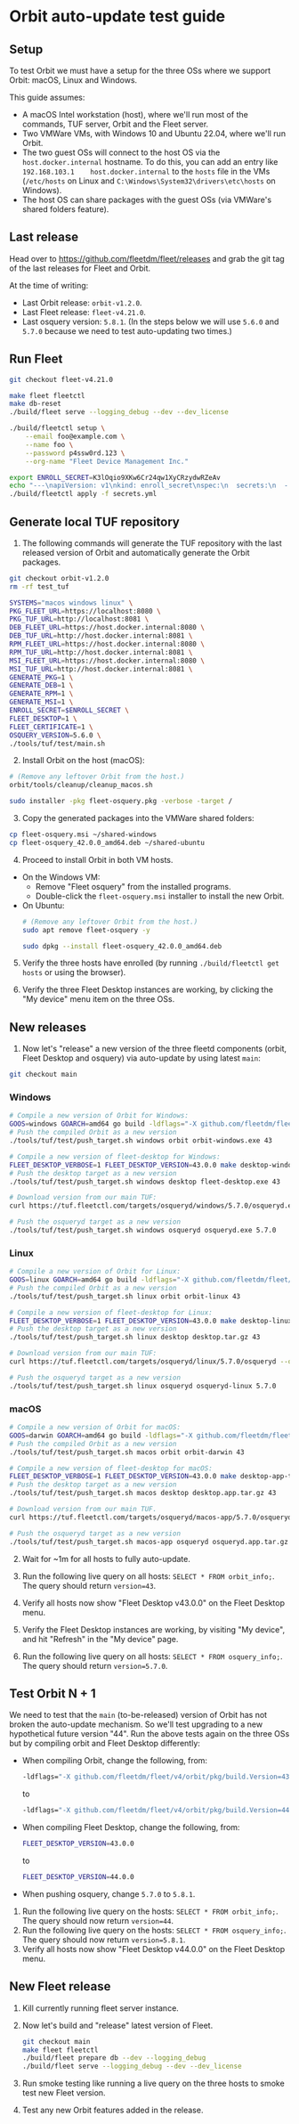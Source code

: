 # Orbit auto-update test guide

## Setup

To test Orbit we must have a setup for the three OSs where we support Orbit: macOS, Linux and Windows.

This guide assumes:
- A macOS Intel workstation (host), where we'll run most of the commands, TUF server, Orbit and the Fleet server.
- Two VMWare VMs, with Windows 10 and Ubuntu 22.04, where we'll run Orbit.
- The two guest OSs will connect to the host OS via the `host.docker.internal` hostname.
To do this, you can add an entry like `192.168.103.1	host.docker.internal` to the `hosts` file in the VMs
(`/etc/hosts` on Linux and `C:\Windows\System32\drivers\etc\hosts` on Windows).
- The host OS can share packages with the guest OSs (via VMWare's shared folders feature).

## Last release

Head over to https://github.com/fleetdm/fleet/releases and grab the git tag of the last releases for Fleet and Orbit.

At the time of writing:
- Last Orbit release: `orbit-v1.2.0`.
- Last Fleet release: `fleet-v4.21.0`.
- Last osquery version: `5.8.1`. (In the steps below we will use `5.6.0` and `5.7.0` because we need to test auto-updating two times.)

## Run Fleet

```sh
git checkout fleet-v4.21.0

make fleet fleetctl
make db-reset
./build/fleet serve --logging_debug --dev --dev_license

./build/fleetctl setup \
    --email foo@example.com \
    --name foo \
    --password p4ssw0rd.123 \
    --org-name "Fleet Device Management Inc."

export ENROLL_SECRET=K3lOqio9XKw6Cr24qw1XyCRzydwRZeAv
echo "---\napiVersion: v1\nkind: enroll_secret\nspec:\n  secrets:\n  - secret: $ENROLL_SECRET\n" > secrets.yml
./build/fleetctl apply -f secrets.yml
```

## Generate local TUF repository

1. The following commands will generate the TUF repository with the last released version of Orbit and automatically generate the Orbit packages.

```sh
git checkout orbit-v1.2.0
rm -rf test_tuf

SYSTEMS="macos windows linux" \
PKG_FLEET_URL=https://localhost:8080 \
PKG_TUF_URL=http://localhost:8081 \
DEB_FLEET_URL=https://host.docker.internal:8080 \
DEB_TUF_URL=http://host.docker.internal:8081 \
RPM_FLEET_URL=https://host.docker.internal:8080 \
RPM_TUF_URL=http://host.docker.internal:8081 \
MSI_FLEET_URL=https://host.docker.internal:8080 \
MSI_TUF_URL=http://host.docker.internal:8081 \
GENERATE_PKG=1 \
GENERATE_DEB=1 \
GENERATE_RPM=1 \
GENERATE_MSI=1 \
ENROLL_SECRET=$ENROLL_SECRET \
FLEET_DESKTOP=1 \
FLEET_CERTIFICATE=1 \
OSQUERY_VERSION=5.6.0 \
./tools/tuf/test/main.sh
```

2. Install Orbit on the host (macOS):
```sh
# (Remove any leftover Orbit from the host.)
orbit/tools/cleanup/cleanup_macos.sh

sudo installer -pkg fleet-osquery.pkg -verbose -target /
```

3. Copy the generated packages into the VMWare shared folders:
```sh
cp fleet-osquery.msi ~/shared-windows
cp fleet-osquery_42.0.0_amd64.deb ~/shared-ubuntu
```

4. Proceed to install Orbit in both VM hosts.
- On the Windows VM:
  - Remove "Fleet osquery" from the installed programs.
  - Double-click the `fleet-osquery.msi` installer to install the new Orbit.
- On Ubuntu:
  ```sh
  # (Remove any leftover Orbit from the host.)
  sudo apt remove fleet-osquery -y
  
  sudo dpkg --install fleet-osquery_42.0.0_amd64.deb
  ```

5. Verify the three hosts have enrolled (by running `./build/fleetctl get hosts` or using the browser).

6. Verify the three Fleet Desktop instances are working, by clicking the "My device" menu item on the three OSs.

## New releases

1. Now let's "release" a new version of the three fleetd components (orbit, Fleet Desktop and osquery) via auto-update by using latest `main`:

```sh
git checkout main
```

### Windows

```sh
# Compile a new version of Orbit for Windows:
GOOS=windows GOARCH=amd64 go build -ldflags="-X github.com/fleetdm/fleet/v4/orbit/pkg/build.Version=43" -o orbit-windows.exe ./orbit/cmd/orbit
# Push the compiled Orbit as a new version
./tools/tuf/test/push_target.sh windows orbit orbit-windows.exe 43
```

```sh
# Compile a new version of fleet-desktop for Windows:
FLEET_DESKTOP_VERBOSE=1 FLEET_DESKTOP_VERSION=43.0.0 make desktop-windows
# Push the desktop target as a new version
./tools/tuf/test/push_target.sh windows desktop fleet-desktop.exe 43
```

```sh
# Download version from our main TUF:
curl https://tuf.fleetctl.com/targets/osqueryd/windows/5.7.0/osqueryd.exe --output osqueryd.exe

# Push the osqueryd target as a new version
./tools/tuf/test/push_target.sh windows osqueryd osqueryd.exe 5.7.0
```

### Linux

```sh
# Compile a new version of Orbit for Linux:
GOOS=linux GOARCH=amd64 go build -ldflags="-X github.com/fleetdm/fleet/v4/orbit/pkg/build.Version=43" -o orbit-linux ./orbit/cmd/orbit
# Push the compiled Orbit as a new version
./tools/tuf/test/push_target.sh linux orbit orbit-linux 43
```

```sh
# Compile a new version of fleet-desktop for Linux:
FLEET_DESKTOP_VERBOSE=1 FLEET_DESKTOP_VERSION=43.0.0 make desktop-linux
# Push the desktop target as a new version
./tools/tuf/test/push_target.sh linux desktop desktop.tar.gz 43
```

```sh
# Download version from our main TUF:
curl https://tuf.fleetctl.com/targets/osqueryd/linux/5.7.0/osqueryd --output osqueryd-linux

# Push the osqueryd target as a new version
./tools/tuf/test/push_target.sh linux osqueryd osqueryd-linux 5.7.0
```

### macOS

```sh
# Compile a new version of Orbit for macOS:
GOOS=darwin GOARCH=amd64 go build -ldflags="-X github.com/fleetdm/fleet/v4/orbit/pkg/build.Version=43" -o orbit-darwin ./orbit/cmd/orbit
# Push the compiled Orbit as a new version
./tools/tuf/test/push_target.sh macos orbit orbit-darwin 43
```

```sh
# Compile a new version of fleet-desktop for macOS:
FLEET_DESKTOP_VERBOSE=1 FLEET_DESKTOP_VERSION=43.0.0 make desktop-app-tar-gz
# Push the desktop target as a new version
./tools/tuf/test/push_target.sh macos desktop desktop.app.tar.gz 43
```

```sh
# Download version from our main TUF.
curl https://tuf.fleetctl.com/targets/osqueryd/macos-app/5.7.0/osqueryd.app.tar.gz --output osqueryd.app.tar.gz

# Push the osqueryd target as a new version
./tools/tuf/test/push_target.sh macos-app osqueryd osqueryd.app.tar.gz 5.7.0
```

2. Wait for ~1m for all hosts to fully auto-update.

3. Run the following live query on all hosts: `SELECT * FROM orbit_info;`. The query should return `version=43`.

4. Verify all hosts now show "Fleet Desktop v43.0.0" on the Fleet Desktop menu.

5. Verify the Fleet Desktop instances are working, by visiting "My device", and hit "Refresh" in the "My device" page.

6. Run the following live query on all hosts: `SELECT * FROM osquery_info;`. The query should return `version=5.7.0`.

## Test Orbit N + 1

We need to test that the `main` (to-be-released) version of Orbit has not broken the auto-update mechanism. So we'll test upgrading to a new hypothetical future version "44".
Run the above tests again on the three OSs but by compiling orbit and Fleet Desktop differently:

- When compiling Orbit, change the following, from:
  ```sh
  -ldflags="-X github.com/fleetdm/fleet/v4/orbit/pkg/build.Version=43"
  ```
  to
  ```sh
  -ldflags="-X github.com/fleetdm/fleet/v4/orbit/pkg/build.Version=44"
  ```
- When compiling Fleet Desktop, change the following, from:
  ```sh
  FLEET_DESKTOP_VERSION=43.0.0
  ```
  to
  ```sh
  FLEET_DESKTOP_VERSION=44.0.0
  ```
- When pushing osquery, change `5.7.0` to `5.8.1`.


1. Run the following live query on the hosts: `SELECT * FROM orbit_info;`. The query should now return `version=44`.
2. Run the following live query on the hosts: `SELECT * FROM osquery_info;`. The query should now return `version=5.8.1`.
3. Verify all hosts now show "Fleet Desktop v44.0.0" on the Fleet Desktop menu.

## New Fleet release

1. Kill currently running fleet server instance.

2. Now let's build and "release" latest version of Fleet.
   ```sh
   git checkout main
   make fleet fleetctl
   ./build/fleet prepare db --dev --logging_debug
   ./build/fleet serve --logging_debug --dev --dev_license
   ```

3. Run smoke testing like running a live query on the three hosts to smoke test new Fleet version.

4. Test any new Orbit features added in the release.